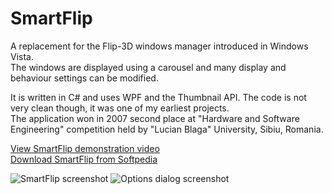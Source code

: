 SmartFlip
=========

A replacement for the Flip-3D windows manager introduced in Windows Vista.  
The windows are displayed using a carousel and many display and behaviour settings can be modified.  

It is written in C# and uses WPF and the Thumbnail API. The code is not very clean though, it was one of my earliest projects.  
The application won in 2007 second place at "Hardware and Software Engineering" competition
held by "Lucian Blaga" University, Sibiu, Romania.  


[View SmartFlip demonstration video](http://youtu.be/bYX6YboNA4c)  
[Download SmartFlip from Softpedia](http://www.softpedia.com/get/System/OS-Enhancements/SmartFlip.shtml)

![SmartFlip screenshot](http://www.gratianlup.com/documents/smart_flip.png)
![Options dialog screenshot](http://www.gratianlup.com/documents/smart_flip_options.PNG)
